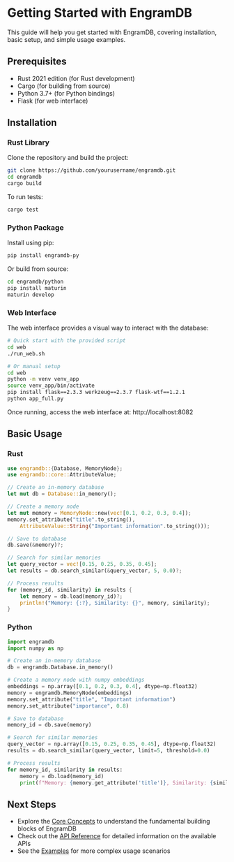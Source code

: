 # Getting Started with EngramDB

This guide will help you get started with EngramDB, covering installation, basic setup, and simple usage examples.

## Prerequisites

- Rust 2021 edition (for Rust development)
- Cargo (for building from source)
- Python 3.7+ (for Python bindings)
- Flask (for web interface)

## Installation

### Rust Library

Clone the repository and build the project:

```bash
git clone https://github.com/yourusername/engramdb.git
cd engramdb
cargo build
```

To run tests:

```bash
cargo test
```

### Python Package

Install using pip:

```bash
pip install engramdb-py
```

Or build from source:

```bash
cd engramdb/python
pip install maturin
maturin develop
```

### Web Interface

The web interface provides a visual way to interact with the database:

```bash
# Quick start with the provided script
cd web
./run_web.sh

# Or manual setup
cd web
python -m venv venv_app
source venv_app/bin/activate
pip install flask==2.3.3 werkzeug==2.3.7 flask-wtf==1.2.1
python app_full.py
```

Once running, access the web interface at: http://localhost:8082

## Basic Usage

### Rust

```rust
use engramdb::{Database, MemoryNode};
use engramdb::core::AttributeValue;

// Create an in-memory database
let mut db = Database::in_memory();

// Create a memory node
let mut memory = MemoryNode::new(vec![0.1, 0.2, 0.3, 0.4]);
memory.set_attribute("title".to_string(), 
    AttributeValue::String("Important information".to_string()));

// Save to database
db.save(&memory)?;

// Search for similar memories
let query_vector = vec![0.15, 0.25, 0.35, 0.45];
let results = db.search_similar(&query_vector, 5, 0.0)?;

// Process results
for (memory_id, similarity) in results {
    let memory = db.load(memory_id)?;
    println!("Memory: {:?}, Similarity: {}", memory, similarity);
}
```

### Python

```python
import engramdb
import numpy as np

# Create an in-memory database
db = engramdb.Database.in_memory()

# Create a memory node with numpy embeddings
embeddings = np.array([0.1, 0.2, 0.3, 0.4], dtype=np.float32)
memory = engramdb.MemoryNode(embeddings)
memory.set_attribute("title", "Important information")
memory.set_attribute("importance", 0.8)

# Save to database
memory_id = db.save(memory)

# Search for similar memories
query_vector = np.array([0.15, 0.25, 0.35, 0.45], dtype=np.float32)
results = db.search_similar(query_vector, limit=5, threshold=0.0)

# Process results
for memory_id, similarity in results:
    memory = db.load(memory_id)
    print(f"Memory: {memory.get_attribute('title')}, Similarity: {similarity:.4f}")
```

## Next Steps

- Explore the [Core Concepts](core-concepts.md) to understand the fundamental building blocks of EngramDB
- Check out the [API Reference](api-reference/memory-node.md) for detailed information on the available APIs
- See the [Examples](examples/rust-examples.md) for more complex usage scenarios
